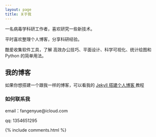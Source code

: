 ```yaml
---
layout: page
title: 关于我 
---
```


一名病毒学科研工作者，喜欢研究一些新技术。
<p>
平时喜欢整理个人博客，分享科研经验。
<p>
酷爱收集软件工具，了解 高效办公技巧、平面设计、科学可视化、统计绘图和 Python 的简单用法。


<p>
<h2> 我的博客 </h2>  

<p>
如果你想搭建一个跟我一样的博客，可以看我的 
<a href="/2016/10/jekyll_tutorials1/"> Jekyll 搭建个人博客 </a>
教程



<h3> 如何联系我 </h3>  

<p> 
email：fangenyue@icloud.com       
<p> 
qq: 1354651295   
<p> 





{% include comments.html %}

